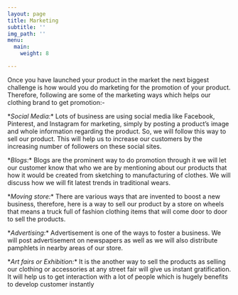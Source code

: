 ```yaml
---
layout: page
title: Marketing
subtitle: ''
img_path: ''
menu:
  main:
    weight: 8

---
```

Once you have launched your product in the market the next biggest challenge is how would you do marketing for the promotion of your product. Therefore, following are some of the marketing ways which helps our clothing brand to get promotion:-

\**Social Media:** Lots of business are using social media like Facebook, Pinterest, and Instagram for marketing, simply by posting a product’s image and whole information regarding the product. So, we will follow this way to sell our product. This will help us to increase our customers by the increasing number of followers on these social sites.

\**Blogs:** Blogs are the prominent way to do promotion through it we will let our customer know that who we are by mentioning about our products that how it would be created from sketching to manufacturing of clothes. We will discuss how we will fit latest trends in traditional wears.

\**Moving store:** There are various ways that are invented to boost a new business, therefore, here is a way to sell our product by a store on wheels that means a truck full of fashion clothing items that will come door to door to sell the products.

\**Advertising:** Advertisement is one of the ways to foster a business. We will post advertisement on newspapers as well as we will also distribute pamphlets in nearby areas of our store.

\**Art fairs or Exhibition:** It is the another way to sell the products as selling our clothing or accessories at any street fair will give us instant gratification. It will help us to get interaction with a lot of people which is hugely benefits to develop customer instantly
